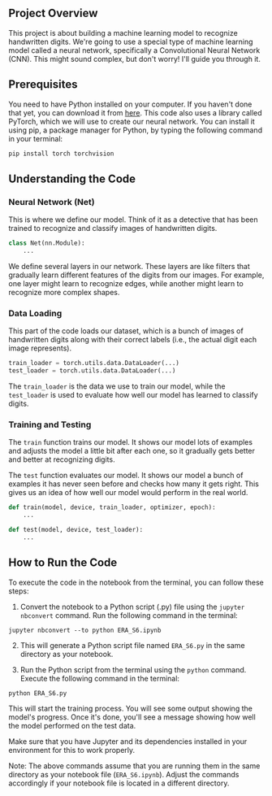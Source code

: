 ## Project Overview

This project is about building a machine learning model to recognize handwritten digits. We're going to use a special type of machine learning model called a neural network, specifically a Convolutional Neural Network (CNN). This might sound complex, but don't worry! I'll guide you through it.

## Prerequisites

You need to have Python installed on your computer. If you haven't done that yet, you can download it from [here](https://www.python.org/downloads/). This code also uses a library called PyTorch, which we will use to create our neural network. You can install it using pip, a package manager for Python, by typing the following command in your terminal:

```bash
pip install torch torchvision
```

## Understanding the Code

### Neural Network (Net)

This is where we define our model. Think of it as a detective that has been trained to recognize and classify images of handwritten digits.

```python
class Net(nn.Module):
    ...
```

We define several layers in our network. These layers are like filters that gradually learn different features of the digits from our images. For example, one layer might learn to recognize edges, while another might learn to recognize more complex shapes.

### Data Loading

This part of the code loads our dataset, which is a bunch of images of handwritten digits along with their correct labels (i.e., the actual digit each image represents).

```python
train_loader = torch.utils.data.DataLoader(...)
test_loader = torch.utils.data.DataLoader(...)
```

The `train_loader` is the data we use to train our model, while the `test_loader` is used to evaluate how well our model has learned to classify digits.

### Training and Testing

The `train` function trains our model. It shows our model lots of examples and adjusts the model a little bit after each one, so it gradually gets better and better at recognizing digits.

The `test` function evaluates our model. It shows our model a bunch of examples it has never seen before and checks how many it gets right. This gives us an idea of how well our model would perform in the real world.

```python
def train(model, device, train_loader, optimizer, epoch):
    ...

def test(model, device, test_loader):
    ...
```

## How to Run the Code

To execute the code in the notebook from the terminal, you can follow these steps:

1. Convert the notebook to a Python script (.py) file using the `jupyter nbconvert` command. Run the following command in the terminal:

```shell
jupyter nbconvert --to python ERA_S6.ipynb
```

2. This will generate a Python script file named `ERA_S6.py` in the same directory as your notebook.

3. Run the Python script from the terminal using the `python` command. Execute the following command in the terminal:

```shell
python ERA_S6.py
```
This will start the training process. You will see some output showing the model's progress. Once it's done, you'll see a message showing how well the model performed on the test data.

Make sure that you have Jupyter and its dependencies installed in your environment for this to work properly.

Note: The above commands assume that you are running them in the same directory as your notebook file (`ERA_S6.ipynb`). Adjust the commands accordingly if your notebook file is located in a different directory.
